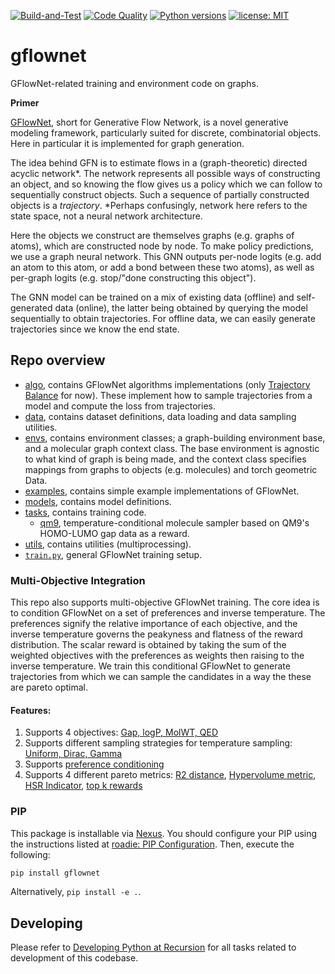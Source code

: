 

[![Build-and-Test](https://github.com/recursionpharma/gflownet/actions/workflows/build-and-test.yaml/badge.svg)](https://github.com/recursionpharma/gflownet/actions/workflows/build-and-test.yaml)
[![Code Quality](https://github.com/recursionpharma/gflownet/actions/workflows/code-quality.yaml/badge.svg)](https://github.com/recursionpharma/gflownet/actions/workflows/code-quality.yaml)
[![Python versions](https://img.shields.io/badge/Python-3.9%2B-blue)](https://www.python.org/downloads/)
[![license: MIT](https://img.shields.io/badge/License-MIT-purple.svg)](LICENSE)

# gflownet

GFlowNet-related training and environment code on graphs.

**Primer**

[GFlowNet](https://yoshuabengio.org/2022/03/05/generative-flow-networks/), short for Generative Flow Network, is a novel generative modeling framework, particularly suited for discrete, combinatorial objects. Here in particular it is implemented for graph generation.

The idea behind GFN is to estimate flows in a (graph-theoretic) directed acyclic network*. The network represents all possible ways of constructing an object, and so knowing the flow gives us a policy which we can follow to sequentially construct objects. Such a sequence of partially constructed objects is a _trajectory_. *Perhaps confusingly, network here refers to the state space, not a neural network architecture.

Here the objects we construct are themselves graphs (e.g. graphs of atoms), which are constructed node by node. To make policy predictions, we use a graph neural network. This GNN outputs per-node logits (e.g. add an atom to this atom, or add a bond between these two atoms), as well as per-graph logits (e.g. stop/"done constructing this object").

The GNN model can be trained on a mix of existing data (offline) and self-generated data (online), the latter being obtained by querying the model sequentially to obtain trajectories. For offline data, we can easily generate trajectories since we know the end state.

## Repo overview

- [algo](https://github.com/recursionpharma/gflownet/tree/trunk/gflownet/algo), contains GFlowNet algorithms implementations (only [Trajectory Balance](https://arxiv.org/abs/2201.13259) for now). These implement how to sample trajectories from a model and compute the loss from trajectories.
- [data](https://github.com/recursionpharma/gflownet/tree/trunk/gflownet/data), contains dataset definitions, data loading and data sampling utilities.
- [envs](https://github.com/recursionpharma/gflownet/tree/trunk/gflownet/envs), contains environment classes; a graph-building environment base, and a molecular graph context class. The base environment is agnostic to what kind of graph is being made, and the context class specifies mappings from graphs to objects (e.g. molecules) and torch geometric Data.
- [examples](https://github.com/recursionpharma/gflownet/tree/trunk/gflownet/examples), contains simple example implementations of GFlowNet.
- [models](https://github.com/recursionpharma/gflownet/tree/trunk/gflownet/models), contains model definitions.
- [tasks](https://github.com/recursionpharma/gflownet/tree/trunk/gflownet/tasks), contains training code.
    -  [qm9](https://github.com/recursionpharma/gflownet/blob/trunk/gflownet/tasks/qm9/qm9.py), temperature-conditional molecule sampler based on QM9's HOMO-LUMO gap data as a reward.
- [utils](gflownet/utils), contains utilities (multiprocessing).
- [`train.py`](gflownet/train.py), general GFlowNet training setup.

### Multi-Objective Integration
This repo also supports multi-objective GFlowNet training. The core idea is to condition GFlowNet on a set of preferences and inverse temperature. The preferences signify the relative importance of each objective, and the inverse temperature governs the peakyness and flatness of the reward distribution.
The scalar reward is obtained by taking the sum of the weighted objectives with the preferences as weights then raising to the inverse temperature. We train this conditional GFlowNet to generate trajectories from which we can sample the candidates in a way the these are pareto optimal.

#### Features:
1. Supports 4 objectives: [Gap, logP, MolWT, QED](https://github.com/recursionpharma/gflownet/blob/sharath-mol-expts/src/gflownet/tasks/qm9/qm9.py#L118-L139)
2. Supports different sampling strategies for temperature sampling: [Uniform, Dirac, Gamma](https://github.com/recursionpharma/gflownet/blob/sharath-mol-expts/src/gflownet/tasks/qm9/qm9.py#L162-L168)
3. Supports [preference conditioning](https://github.com/recursionpharma/gflownet/blob/sharath-mol-expts/src/gflownet/tasks/qm9/qm9.py#L179)
4. Supports 4 different pareto metrics: [R2 distance](https://github.com/recursionpharma/gflownet/blob/sharath-mol-expts/src/gflownet/utils/metrics.py#L66), [Hypervolume metric](https://github.com/recursionpharma/gflownet/blob/sharath-mol-expts/src/gflownet/utils/metrics.py#L24), [HSR Indicator](https://github.com/recursionpharma/gflownet/blob/sharath-mol-expts/src/gflownet/utils/metrics.py#L263), [top k rewards](https://github.com/recursionpharma/gflownet/blob/sharath-mol-expts/src/gflownet/utils/metrics.py#L329)

### PIP

This package is installable via [Nexus](nexus.rxrx.io). You should configure your PIP using the instructions listed at
[roadie: PIP Configuration](https://github.com/recursionpharma/roadie#pip-configuration). Then, execute the following:

```bash
pip install gflownet
```

Alternatively, `pip install -e .`.


## Developing

Please refer to [Developing Python at Recursion](https://github.com/recursionpharma/roadie/blob/trunk/Developing.md)
for all tasks related to development of this codebase.
